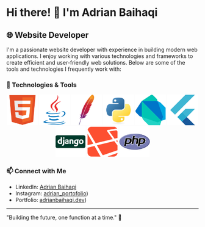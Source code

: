# Hi there! 👋 I'm Adrian Baihaqi

## 🌐 Website Developer

I'm a passionate website developer with experience in building modern web applications. I enjoy working with various technologies and frameworks to create efficient and user-friendly web solutions. Below are some of the tools and technologies I frequently work with:

### 🚀 Technologies & Tools

<p align="center">
  <img src="https://raw.githubusercontent.com/devicons/devicon/master/icons/html5/html5-original.svg" alt="HTML" height="80"/>
  <img src="https://raw.githubusercontent.com/devicons/devicon/master/icons/java/java-original.svg" alt="Java" height="80"/>
  <img src="https://raw.githubusercontent.com/devicons/devicon/master/icons/apache/apache-original.svg" alt="NetBeans" height="80"/>
  <img src="https://raw.githubusercontent.com/devicons/devicon/master/icons/python/python-original.svg" alt="Python" height="80"/>
  <img src="https://raw.githubusercontent.com/devicons/devicon/master/icons/dart/dart-original.svg" alt="Dart" height="80"/>
  <img src="https://raw.githubusercontent.com/devicons/devicon/master/icons/flutter/flutter-original.svg" alt="Flutter" height="80"/>
  <img src="https://raw.githubusercontent.com/devicons/devicon/master/icons/django/django-original.svg" alt="Django" height="80"/>
  <img src="https://raw.githubusercontent.com/devicons/devicon/master/icons/laravel/laravel-plain.svg" alt="Laravel" height="80"/>
  <img src="https://raw.githubusercontent.com/devicons/devicon/master/icons/php/php-original.svg" alt="PHP" height="80"/>
</p>

### 📫 Connect with Me

- LinkedIn: [Adrian Baihaqi](https://www.linkedin.com/in/adrianbaihaqi/)
- Instagram: [adrian_portofolio](https://www.instagram.com/adrian_portofolio/))
- Portfolio: [adrianbaihaqi.dev](https://krncw5936.github.io/porto2/))

---

"Building the future, one function at a time." 🌟
